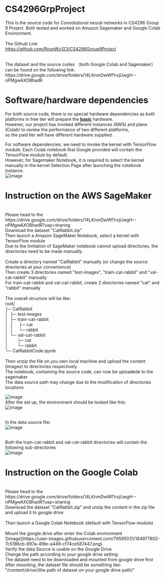 # CS4296GrpProject

This is the source code for Convolutional neural networks in CS4296 Group 9 Project. Both tested and worked on Amazon Sagemaker and Google Colab Environment. <br>
<br>
The Github Link: <br>
https://github.com/RoonWu123/CS4296Group9Project

<br>
The dataset and the source codes （both Google Colab and Sagemaker） can be found on the following link: <br>
https://drive.google.com/drive/folders/14LKnmDwWf1rxjUwgH--nPMgwAXOBhadR

<br>

# Software/hardware dependencies

For both source code, there is no special hardware dependencies as both platforms in free tier will prepare the <b><ins>basic</ins></b> hardware. <br>
However, our project has invoked different instances (AWS) and plans (Colab) to review the performance of two different platforms, <br> so the paid tier will have different hardware supplied. <br>

For software dependencies, we need to invoke the kernel with TensorFlow module. Each Colab notebook that Google provided will contain the TensorFlow module by default.<br>
However, for Sagemaker Notebook, it is required to select the kernel manually in the kernel Selection Page after launching the notebook instance.<br>
![image](https://user-images.githubusercontent.com/79595031/164978895-5faa8e35-8bd1-42fe-8789-976b5da7b580.png)


# Instruction on the AWS SageMaker
<br>
Please head to the https://drive.google.com/drive/folders/14LKnmDwWf1rxjUwgH--nPMgwAXOBhadR?usp=sharing
<br>Download the dataset "CatRabbit.zip"<br>
Then launch a Amazon SageMaker Notebook, select a kernel with TensorFlow module<br>
Due to the limitation of SageMaker notebook cannot upload directories, the directories need to be made manually.<br>
<br>
Create a directory named "CatRabbit" manually (or change the source directories at your convenience)<br>
Then create 3 directories named "test-images", "train-cat-rabbit" and "val-cat-rabbit" manually<br>
For train-cat-rabbit and val-cat-rabbit, create 2 directories named "cat" and "rabbit" manually<br>
<br>
The overall structure will be like: <br>
root/<br>
├─ CatRabbit<br>
│&nbsp;&nbsp;├─&nbsp;test-images<br>
│&nbsp;&nbsp;├─&nbsp;train-cat-rabbit<br>
│&nbsp;&nbsp;│&nbsp;&nbsp;&nbsp;&nbsp;&nbsp;├─&nbsp;cat<br>
│&nbsp;&nbsp;│&nbsp;&nbsp;&nbsp;&nbsp;&nbsp;└─&nbsp;rabbit<br>
│&nbsp;&nbsp;└─&nbsp;val-cat-rabbit<br>
│&nbsp;&nbsp;&nbsp;&nbsp;&nbsp;&nbsp;&nbsp;&nbsp;├─&nbsp;cat<br>
│&nbsp;&nbsp;&nbsp;&nbsp;&nbsp;&nbsp;&nbsp;&nbsp;└─&nbsp;rabbit<br>
└─&nbsp;CatRabbitCode.ipynb<br>
<br>
Then unzip the file on you own local machine and upload the content (images) to directories respectively<br>
The notebook, containing the source code, can now be uploadede to the sagemaker<br>
The data source path may change due to the modification of directories locations<br>

![image](https://user-images.githubusercontent.com/79595031/164978168-fac05a3c-1507-4ed9-97bf-7e90b1fda967.png)
<br>
After the set up, the environment should be looked like this:<br>
![image](https://user-images.githubusercontent.com/79595031/164979162-ff2da8bb-4eff-455e-adeb-0cfc95cfb164.png)

<br>In the data source file: <br>
![image](https://user-images.githubusercontent.com/79595031/164979198-c4ba25d6-c80c-4e21-9c92-20f62282a2ba.png)

<br>Both the train-cat-rabbit and val-cat-rabbit directories will contain the following sub-directories<br>
![image](https://user-images.githubusercontent.com/79595031/164979261-0603d5df-dbfb-4115-bb0a-35e051f0ca9d.png)


# Instruction on the Google Colab
<br>
Please head to the https://drive.google.com/drive/folders/14LKnmDwWf1rxjUwgH--nPMgwAXOBhadR?usp=sharing
<br>
Download the dataset "CatRabbit.zip" and unzip the content in the zip file and upload it to google drive<br>
<br>
Then launch a Google Colab Notebook (default with TensorFlow module)<br>
<br>
Mount the google drive after enter the Colab environment<br>
![image](https://user-images.githubusercontent.com/79595031/164977802-7c5186cb-897a-4f8e-a449-cf74ce587447.png)

<br>
Verify the data Source is usable on the Google Drive.<br>
Change the path according to your google drive setting. <br>
The dataset need to be downloaded and mounted from google drive first <br>
After mounting, the dataset file should be something like: <br> "/content/drive/(the path of dataset on your google drive path)" <br>
